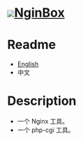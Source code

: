 # ![](../NginBox.ico)[NginBox](https://github.com/chaosannals/nginbox)

# Readme
- [English](../README.md)
- 中文

# Description
- 一个 Nginx 工具。
- 一个 php-cgi 工具。
